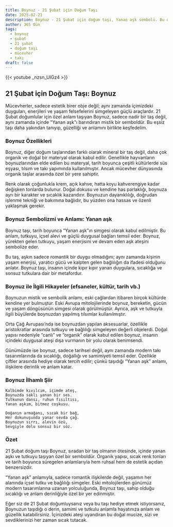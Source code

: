 ```yaml
---
title: Boynuz - 21 Şubat için Doğum Taşı
date: 2025-02-21
description: Boynuz - 21 Şubat için doğum taşı, Yanan aşk sembolü. Bu özel taşın derin anlamını öğrenin.
author: 365 Gün
tags:
  - boynuz
  - şubat
  - 21 şubat
  - doğum taşı
  - mücevher
  - takı
draft: false
---
```


{{< youtube _nzsn_UIGz4 >}}

## 21 Şubat için Doğum Taşı: Boynuz

Mücevherler, sadece estetik birer obje değil; aynı zamanda içimizdeki duyguları, enerjileri ve yaşam felsefelerini simgeleyen güçlü araçlardır. 21 Şubat doğumlular için özel anlam taşıyan Boynuz, sadece nadir bir taş değil, aynı zamanda içinde "Yanan aşk"ı barındıran mistik bir semboldür. Bu eşsiz taşı daha yakından tanıyıp, güzelliği ve anlamını birlikte keşfedelim.

### Boynuz Özellikleri

Boynuz, diğer doğum taşlarından farklı olarak mineral bir taş değil, daha çok organik ve doğal bir materyal olarak kabul edilir. Genellikle hayvanların boynuzlarından elde edilen bu materyal, tarih boyunca çeşitli kültürlerde süs eşyası, tılsım ve takı yapımında kullanılmıştır. Ancak mücevher dünyasında organik taşlar arasında özel bir yere sahiptir.

Renk olarak çoğunlukla krem, açık kahve, hatta koyu kahverengiye kadar değişken tonlarda bulunur. Doğal dokusu ve kendine has parlaklığı, boynuza ayrı bir karakter ve sıcaklık kazandırır. Boynuzun dayanıklılığı, doğrudan işlenme tekniği ve bakımına bağlıdır, bu yüzden ona hassas ve özenli yaklaşmak gerekir.

### Boynuz Sembolizmi ve Anlamı: Yanan aşk

Boynuz taşı, tarih boyunca “Yanan aşk”ın simgesi olarak kabul edilmiştir. Bu anlam, tutkuyu, içsel alevi ve güçlü duygusal bağları temsil eder. Boynuz, yürekten gelen tutkuyu, yaşam enerjisini ve devam eden aşk ateşini sembolize eder.

Bu taş, aşkın sadece romantik bir duygu olmadığını; aynı zamanda kişinin yaşam enerjisi, yaratıcı gücü ve kalpten gelen bağlılığın da ifadesi olduğunu anlatır. Boynuz taşı, insanın içinde kıpır kıpır yanan duygulara, sıcaklığa ve sonsuz tutkulara dair bir metafordur.

### Boynuz ile İlgili Hikayeler (efsaneler, kültür, tarih vb.)

Boynuzun mistik ve sembolik anlamı, eski çağlardan itibaren birçok kültürde kendine yer bulmuştur. Eski Avrupa mitolojilerinde boynuz, bereketin, gücün ve yaşam döngüsünün simgesi olarak görülmüştür. Ayrıca, aşk ve tutkuyla ilgili büyülerde boynuzdan yapılmış tılsımlar kullanılmıştır.

Orta Çağ Avrupası’nda ise boynuzdan yapılan aksesuarlar, özellikle aristokratlar arasında tutkuyu ve bağlılığı simgeleyen değerli objelerdi. Doğal yapısı nedeniyle “canlı” ve “organik” olarak kabul edilen boynuz, insanın içindeki duygusal ateşi dışa vurmanın bir yolu olarak benimsendi.

Günümüzde ise boynuz, sadece tarihsel değil, aynı zamanda modern takı tasarımlarında da sıcaklığı, doğallığı ve samimiyeti temsil eder. Özellikle çiftler arasında hediye olarak tercih edilir; çünkü taşıdığı “Yanan aşk” anlamı, ilişkilere derinlik ve anlam katar.

### Boynuz İlhamlı Şiir

```
Kalbimde kıvılcım, içimde ateş,
Boynuzda saklı yanan bir ses.
Tutkunun dansı, ruhun fısıltısı,
Yanan aşkım, bitmez coşkusu.

Doğanın armağanı, sıcak bir bağ,
Her dokunuşunda yanar sevda çağ.
Boynuzun sırrı, alevin özü,
Sevgiyle dolu sonsuz bir söz.
```

### Özet

21 Şubat doğum taşı Boynuz, sıradan bir taş olmanın ötesinde, içinde yanan aşkı ve tutkuyu taşıyan özel bir semboldür. Organik yapısı, sıcak renk tonları ve tarih boyunca süregelen anlamlarıyla hem ruhsal hem de estetik açıdan benzersizdir.

“Yanan aşk” anlamıyla, sadece romantik ilişkilerde değil, yaşamın her alanında içsel tutku ve bağlılığı simgeler. Eski mitolojilerden günümüz modern tasarımlarına uzanan yolculuğunda, Boynuz taşı, sahip olduğu sıcaklığı ve anlam derinliğiyle özel bir yer edinmiştir.

Eğer siz de 21 Şubat doğumluysanız veya bu taşı hediye etmek istiyorsanız, Boynuzun taşıdığı o derin, samimi ve tutkulu anlamla hayatınıza anlam ve güzellik katabilirsiniz. İçinizdeki ateşi uyandıran bu doğal mucize, sizi ve sevdiklerinizi her zaman sıcak tutacak.